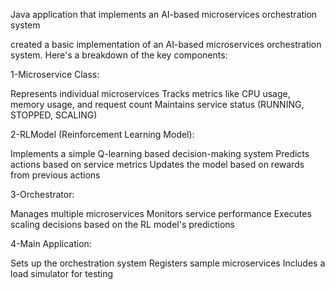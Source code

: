 Java application that implements an AI-based microservices orchestration system

created a basic implementation of an AI-based microservices orchestration system. Here's a breakdown of the key components:

1-Microservice Class:

Represents individual microservices
Tracks metrics like CPU usage, memory usage, and request count
Maintains service status (RUNNING, STOPPED, SCALING)


2-RLModel (Reinforcement Learning Model):

Implements a simple Q-learning based decision-making system
Predicts actions based on service metrics
Updates the model based on rewards from previous actions


3-Orchestrator:

Manages multiple microservices
Monitors service performance
Executes scaling decisions based on the RL model's predictions


4-Main Application:

Sets up the orchestration system
Registers sample microservices
Includes a load simulator for testing
